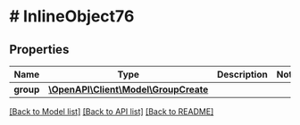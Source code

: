 # # InlineObject76

## Properties

Name | Type | Description | Notes
------------ | ------------- | ------------- | -------------
**group** | [**\OpenAPI\Client\Model\GroupCreate**](GroupCreate.md) |  |

[[Back to Model list]](../../README.md#models) [[Back to API list]](../../README.md#endpoints) [[Back to README]](../../README.md)

